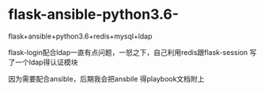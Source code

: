 # flask-ansible-python3.6-
flask+ansible+python3.6+redis+mysql+ldap

flask-login配合ldap一直有点问题，一怒之下，自己利用redis跟flask-session 写了一个ldap得认证模块

因为需要配合ansible，后期我会把ansbile 得playbook文档附上
